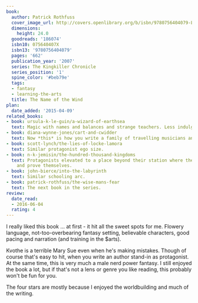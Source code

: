 ```yaml
---
book:
  author: Patrick Rothfuss
  cover_image_url: http://covers.openlibrary.org/b/isbn/9780756404079-L.jpg
  dimensions:
    height: 24.0
  goodreads: '186074'
  isbn10: 075640407X
  isbn13: '9780756404079'
  pages: '662'
  publication_year: '2007'
  series: The Kingkiller Chronicle
  series_position: '1'
  spine_color: '#beb79e'
  tags:
  - fantasy
  - learning-the-arts
  title: The Name of the Wind
plan:
  date_added: '2015-04-09'
related_books:
- book: ursula-k-le-guin/a-wizard-of-earthsea
  text: Magic with names and balances and strange teachers. Less indulgent.
- book: diana-wynne-jones/cart-and-cwidder
  text: Now *this* is how you write a family of travelling musicians and performers.
- book: scott-lynch/the-lies-of-locke-lamora
  text: Similar protagonist ego size.
- book: n-k-jemisin/the-hundred-thousand-kingdoms
  text: Protagonists elevated to a place beyond their station where they have to learn
    and prove themselves.
- book: john-bierce/into-the-labyrinth
  text: Similar schooling arc.
- book: patrick-rothfuss/the-wise-mans-fear
  text: The next book in the series.
review:
  date_read:
  - 2016-06-04
  rating: 4
---
```


I really liked this book … at first - it hit all the sweet spots for me. Flowery language, not-too-overbearing fantasy
setting, believable characters, good pacing and narration (and training in the $arts).

Kvothe is a terrible Mary Sue even when he's making mistakes. Though of course that's easy to hit, when you write an
author stand-in as protagonist.  At the same time, this is very much a male nerd power fantasy. I still enjoyed the book
a lot, but if that's not a lens or genre you like reading, this probably won't be fun for you.

The four stars are mostly because I enjoyed the worldbuilding and much of the writing.
